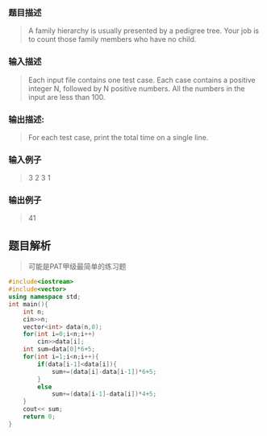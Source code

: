 ### 题目描述

> A family hierarchy is usually presented by a pedigree tree. Your job is to count those family members who have no child.

### 输入描述

> Each input file contains one test case. Each case contains a positive integer N, followed by N positive numbers. All the numbers in the input are less than 100.

### 输出描述:
> For each test case, print the total time on a single line.

### 输入例子
> 3 2 3 1

### 输出例子
> 41

## 题目解析
>可能是PAT甲级最简单的练习题


```C++
#include<iostream>
#include<vector>
using namespace std;
int main(){
    int n;
    cin>>n;
    vector<int> data(n,0);
    for(int i=0;i<n;i++)
        cin>>data[i];
    int sum=data[0]*6+5;
    for(int i=1;i<n;i++){
        if(data[i-1]<data[i]){
            sum+=(data[i]-data[i-1])*6+5;
        }
        else
            sum+=(data[i-1]-data[i])*4+5;
    }
    cout<< sum;
    return 0;
}
```